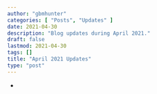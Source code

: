 ```yaml
---
author: "gbmhunter"
categories: [ "Posts", "Updates" ]
date: 2021-04-30
description: "Blog updates during April 2021."
draft: false
lastmod: 2021-04-30
tags: []
title: "April 2021 Updates"
type: "post"
---
```


* 